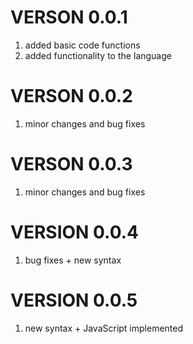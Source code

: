 # VERSON 0.0.1
1. added basic code functions
2. added functionality to the language

# VERSON 0.0.2
1. minor changes and bug fixes

# VERSON 0.0.3
1. minor changes and bug fixes

# VERSION 0.0.4
1. bug fixes + new syntax

# VERSION 0.0.5
1. new syntax + JavaScript implemented
